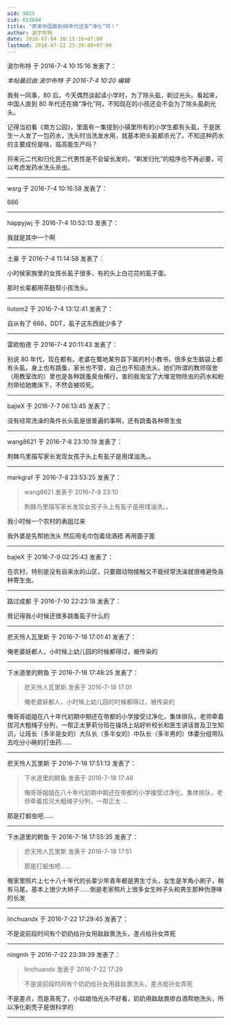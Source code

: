 ```yaml
---
aid: 9025
zid: 653684
title: "原来中国直到80年代还有“净化”阿！"
author: 波尔布特
date: 2016-07-04 10:15:16+07:00
lastmod: 2016-07-22 23:39:00+07:00
---
```


波尔布特 于 2016-7-4 10:15:16 发表了：

_本帖最后由 波尔布特 于 2016-7-4 10:20 编辑_

我有一同事，80 后，今天偶然谈起读小学时，为了除头虱，剃过光头。看起来，中国人直到 80 年代还在搞“净化”阿，不知现在的小孩还会不会为了除头虱剃光头。

记得当初看《南方公园》，里面有一集提到小镇里所有的小学生都有头虱，于是医生一人发了一包药水，洗头时当洗发水用，就基本把头虱都杀光了。不知这种药水的主要成份是啥，临高能生产吗？

将来元二代和归化民二代男性是不会留长发的，“剃发归化”的程序也不再必要，可以考虑发药水洗头杀虫。

---

wsrg 于 2016-7-4 10:16:58 发表了：

666

---

happyjwj 于 2016-7-4 10:52:13 发表了：

我就是其中一个啊

---

土豪 于 2016-7-4 11:14:58 发表了：

小时候家族里的女孩长虱子很多，有的头上白花花的虱子蛋。

那时长辈都用茶麸帮小孩洗头。

---

liutom2 于 2016-7-4 13:12:41 发表了：

自从有了 666，DDT，虱子这东西就少多了

---

雷欧帕德 于 2016-7-4 20:11:43 发表了：

别说 80 年代，现在都有。老婆在蜀地某穷县下属的村小教书，很多女生脑袋上都有头虱，身上也有跳蚤，家长也不管，自己也不知道洗头。她们所谓的教师宿舍（用教室改的）里也是各种跳蚤臭虫横行，害的我淘宝了大堆宠物除虫的药水和粉剂带给她撒床下，不然会被咬死。

---

bajieX 于 2016-7-7 06:13:45 发表了：

没有经常洗澡的条件长头虱是很普遍的事啊，还有跳蚤各种寄生虫

---

wang8621 于 2016-7-8 23:10:19 发表了：

荆棘鸟里描写家长发现女孩子头上有虱子是用煤油洗。。

---

markgraf 于 2016-7-8 23:53:25 发表了：

> wang8621 发表于 2016-7-8 23:10
>
> 荆棘鸟里描写家长发现女孩子头上有虱子是用煤油洗。。

我小时候一个农村的表姐过来

我外婆是先帮她洗头 然后用毛巾包着烧酒捂 再用篦子篦

---

bajieX 于 2016-7-9 02:25:43 发表了：

在农村，特别是没有自来水的山区，只要跟动物接触又不能经常洗澡就很难避免各种寄生虫。

---

路过成都 于 2016-7-10 22:23:18 发表了：

我记得我小时候还很多跳蚤虱子什么的

---

悲天怜人瓦里斯 于 2016-7-18 17:01:41 发表了：

俺老婆妖都人，小时候上幼儿园的时候都得过，被传染的

---

下水道里的鳄鱼 于 2016-7-18 17:48:25 发表了：

> 悲天怜人瓦里斯 发表于 2016-7-18 17:01
>
> 俺老婆妖都人，小时候上幼儿园的时候都得过，被传染的

俺哥哥姐姐在八十年代初期中期还在帝都的小学接受过净化，集体排队，老师牵着拔河大粗绳子分列，一帮正太萝莉分班在操场上站好听校长和医生讲话普及卫生知识，让班长（多半是女的）大队长（多半女的）中队长（多半男的）体委分组带队去吃分小碗的打虫药……

---

悲天怜人瓦里斯 于 2016-7-18 17:51:13 发表了：

> 下水道里的鳄鱼 发表于 2016-7-18 17:48
>
> 俺哥哥姐姐在八十年代初期中期还在帝都的小学接受过净化，集体排队，老师牵着拔河大粗绳子分列，一帮正太 ...

那是打蛔虫吧……

---

下水道里的鳄鱼 于 2016-7-18 17:55:35 发表了：

> 悲天怜人瓦里斯 发表于 2016-7-18 17:51
>
> 那是打蛔虫吧……

俺家里照片上七十八十年代的长辈少年青年都是男生寸头，女生是羊角小刷子，稍有马尾，基本上很少大辫子……倒是老家照片上很多女生辫子头和男生那种伪港味的长发

---

linchuandx 于 2016-7-22 17:29:45 发表了：

不是说前段时间有个奶奶给孙女用敌敌畏洗头，差点给孙女弄死

---

ningmh 于 2016-7-22 23:39:39 发表了：

> linchuandx 发表于 2016-7-22 17:29
>
> 不是说前段时间有个奶奶给孙女用敌敌畏洗头，差点给孙女弄死

不是差点，而是真死了，小姑娘怕光头不好看，奶奶用敌敌畏掺白酒帮她洗头，所以净化剃秃子是很科学的

---
